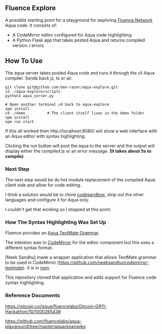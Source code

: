## Fluence Explore

A possible starting point for a playground for exploring [Fluence Network](https://fluence.network/) Aqua code. It consists of:

* A CodeMirror editor configured for Aqua code highlighting
* A Python Flask app that takes posted Aqua and returns compiled version / errors

## How To Use

The aqua server takes posted Aqua code and runs it through the cli Aqua compiler. Sends back js, ts or air.

```
git clone git@github.com:ben-razor/aqua-explore.git
cd ./aqua-explore/scripts
python3 aqua_server.py
```

```
# Open another terminal cd back to aqua-explore
npm install
cd ./demo          # The client itself lives in the demo folder
npm install
npm run start
```

If this all worked then http://localhost:8080/ will show a web interface with an Aqua editor with syntax highlighting. 

Clicking the run button will post the aqua to the server and the output will display either the compiled js or an error message. **(It takes about 5s to compile)** 

### Next Step

The next step would be do hot module replacement of the compiled Aqua client side and allow for code editing.

I think a solution would be to clone [codesandbox](https://github.com/codesandbox/codesandbox-client), strip out the other languages and configure it for Aqua only.

I couldn't get that working so I stopped at this point.

### How The Syntax Highlighting Was Set Up

Fluence provides an [Aqua TextMate Grammar](https://github.com/fluencelabs/aqua-vscode/blob/main/syntaxes/aqua.tmLanguage.json).

The intention was to [CodeMirror](https://codemirror.net/) for the editor component but this uses a different syntax format.

[Neek Sandhu] made a wrapper application that allows TextMate grammar to be used in CodeMirror (https://github.com/neeksandhu/codemirror-textmate). It is in [npm](https://npm.io/package/codemirror-textmate).

This repository cloned that application and adds support for Fluence code syntax highlighting.

### Reference Documents

https://gitcoin.co/issue/fluencelabs/Gitcoin-GR11-Hackathon/10/100026543#

https://github.com/fluencelabs/aqua-playground/tree/master/aqua/examples
